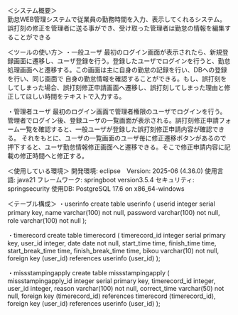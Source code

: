 ＜システム概要＞<br>
勤怠WEB管理システムで従業員の勤務時間を入力、表示してくれるシステム。誤打刻の修正を管理者に送る事ができ、受け取った管理者は勤怠の情報を編集することができる

＜ツールの使い方＞
・一般ユーザ
最初のログイン画面が表示されたら、新規登録画面に遷移し、ユーザ登録を行う。登録したユーザでログインを行うと、勤怠処理画面へと遷移する。この画面は主に自身の勤怠の記録を行い、DBへの登録を行い、同じ画面で
自身の勤怠情報を確認することができる。もし、誤打刻をしてしまった場合、誤打刻修正申請画面へ遷移し、誤打刻してしまった理由と修正してほしい時間をテキストで入力する。

・管理者ユーザ
最初のログイン画面で管理者権限のユーザでログインを行う。管理者でログイン後、登録ユーザの一覧画面が表示される。誤打刻修正申請フォーム一覧を確認すると、一般ユーザが登録した誤打刻修正申請内容が確認できる。
それをもとに、ユーザの一覧画面のユーザ毎に修正遷移ボタンがあるので押下すると、ユーザ勤怠情報修正画面へと遷移できる。そこで修正申請内容に記載の修正時間へと修正する。

＜使用している環境＞
開発環境: eclipse　Version: 2025-06 (4.36.0)
使用言語: java21
フレームワーク: springboot version3.5.4
セキュリティ: springsecurity
使用DB: PostgreSQL 17.6 on x86_64-windows

＜テーブル構成＞
・userinfo
create table userinfo (
 userid integer serial primary key,
 name varchar(100) not null,
 password varchar(100) not null,　
 role varchar(100) not null
);

・timerecord
create table timerecord (
timerecord_id integer serial primary key,
user_id integer,
date date not null,
start_time time,
finish_time time,
start_break_time time,
finish_break_time time,
bikou varchar(10) not null,
foreign key (user_id) references userinfo (user_id)
);

・missstampingapply
create table missstampingapply (
missstampingapply_id integer serial primary key,
timerecord_id integer,
user_id integer,
reason varchar(100) not null,
correct_time varchar(50) not null,
foreign key (timerecord_id) references timerecord (timerecord_id),
foreign key (user_id) references userinfo (user_id)
);
 
